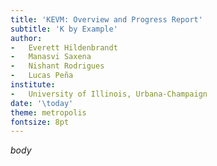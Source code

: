 ```yaml
---
title: 'KEVM: Overview and Progress Report'
subtitle: 'K by Example'
author:
-   Everett Hildenbrandt
-   Manasvi Saxena
-   Nishant Rodrigues
-   Lucas Peña
institute:
-   University of Illinois, Urbana-Champaign
date: '\today'
theme: metropolis
fontsize: 8pt
---
```


$body$
